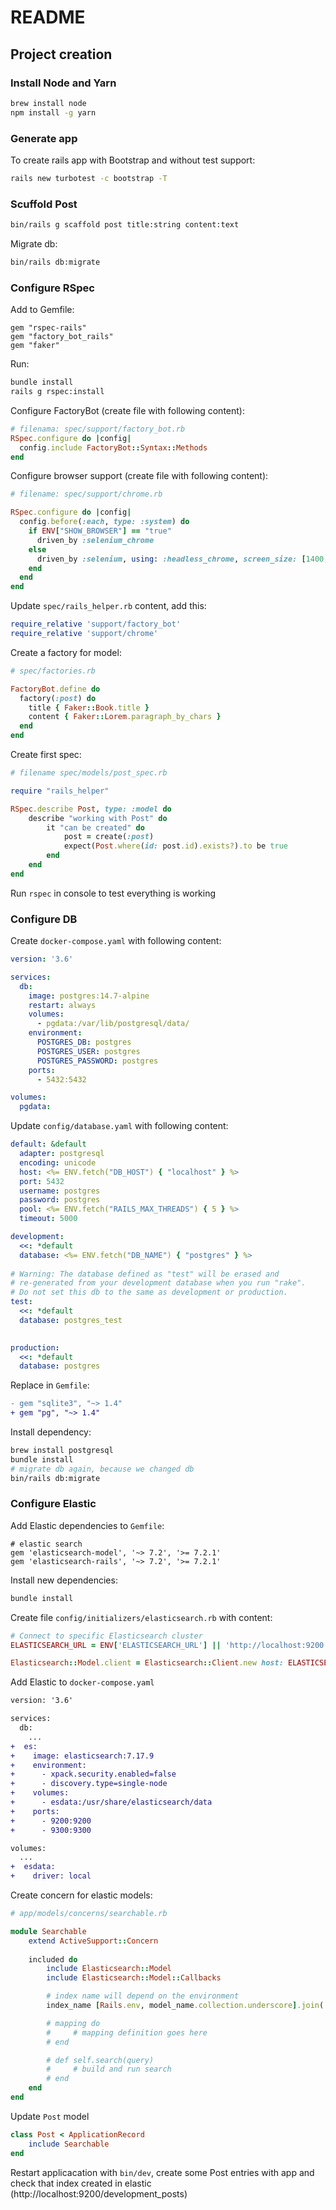 # README

## Project creation
### Install Node and Yarn
```bash
brew install node
npm install -g yarn
```

### Generate app 
To create rails app with Bootstrap and without test support: 
```bash
rails new turbotest -c bootstrap -T
```

### Scuffold Post
```bash
bin/rails g scaffold post title:string content:text
```
Migrate db: 
```bash
bin/rails db:migrate
```

### Configure RSpec
Add to Gemfile:
```gemfile
gem "rspec-rails"
gem "factory_bot_rails"
gem "faker"
```
Run:
```bash
bundle install
rails g rspec:install
```
Configure FactoryBot (create file with following content):
```ruby
# filenama: spec/support/factory_bot.rb
RSpec.configure do |config|
  config.include FactoryBot::Syntax::Methods
end
```
Configure browser support (create file with following content):
```ruby
# filename: spec/support/chrome.rb

RSpec.configure do |config|
  config.before(:each, type: :system) do
    if ENV["SHOW_BROWSER"] == "true"
      driven_by :selenium_chrome
    else
      driven_by :selenium, using: :headless_chrome, screen_size: [1400, 1400]
    end
  end
end
```
Update `spec/rails_helper.rb` content, add this:
```ruby
require_relative 'support/factory_bot'
require_relative 'support/chrome'
```
Create a factory for model:
```ruby
# spec/factories.rb

FactoryBot.define do
  factory(:post) do
    title { Faker::Book.title }
    content { Faker::Lorem.paragraph_by_chars }
  end
end
```
Create first spec:
```ruby
# filename spec/models/post_spec.rb

require "rails_helper"

RSpec.describe Post, type: :model do
    describe "working with Post" do
        it "can be created" do
            post = create(:post)
            expect(Post.where(id: post.id).exists?).to be true
        end
    end
end
```
Run `rspec` in console to test everything is working

### Configure DB
Create `docker-compose.yaml` with following content:
```yaml
version: '3.6'

services:
  db:
    image: postgres:14.7-alpine
    restart: always
    volumes:
      - pgdata:/var/lib/postgresql/data/
    environment:
      POSTGRES_DB: postgres
      POSTGRES_USER: postgres
      POSTGRES_PASSWORD: postgres
    ports:
      - 5432:5432

volumes:
  pgdata:
```
Update `config/database.yaml` with following content:
```yaml
default: &default
  adapter: postgresql
  encoding: unicode
  host: <%= ENV.fetch("DB_HOST") { "localhost" } %>
  port: 5432
  username: postgres
  password: postgres
  pool: <%= ENV.fetch("RAILS_MAX_THREADS") { 5 } %>
  timeout: 5000

development:
  <<: *default
  database: <%= ENV.fetch("DB_NAME") { "postgres" } %>
  
# Warning: The database defined as "test" will be erased and
# re-generated from your development database when you run "rake".
# Do not set this db to the same as development or production.
test:
  <<: *default
  database: postgres_test
  

production:
  <<: *default
  database: postgres
```
Replace in `Gemfile`:
```diff
- gem "sqlite3", "~> 1.4"
+ gem "pg", "~> 1.4"
```
Install dependency:
```bash
brew install postgresql
bundle install
# migrate db again, because we changed db
bin/rails db:migrate
```

### Configure Elastic
Add Elastic dependencies to `Gemfile`:
```gemfile
# elastic search
gem 'elasticsearch-model', '~> 7.2', '>= 7.2.1'
gem 'elasticsearch-rails', '~> 7.2', '>= 7.2.1'
```
Install new dependencies:
```bash
bundle install
```
Create file `config/initializers/elasticsearch.rb` with content:
```ruby
# Connect to specific Elasticsearch cluster
ELASTICSEARCH_URL = ENV['ELASTICSEARCH_URL'] || 'http://localhost:9200'

Elasticsearch::Model.client = Elasticsearch::Client.new host: ELASTICSEARCH_URL
```
Add Elastic to `docker-compose.yaml`
```diff
version: '3.6'

services:
  db:
    ...
+  es:
+    image: elasticsearch:7.17.9
+    environment:
+      - xpack.security.enabled=false
+      - discovery.type=single-node
+    volumes:
+      - esdata:/usr/share/elasticsearch/data
+    ports:
+      - 9200:9200
+      - 9300:9300

volumes:
  ...
+  esdata:
+    driver: local
```
Create concern for elastic models:
```ruby
# app/models/concerns/searchable.rb

module Searchable
    extend ActiveSupport::Concern
  
    included do
        include Elasticsearch::Model
        include Elasticsearch::Model::Callbacks

        # index name will depend on the environment
        index_name [Rails.env, model_name.collection.underscore].join('_')

        # mapping do
        #     # mapping definition goes here
        # end

        # def self.search(query)
        #     # build and run search
        # end
    end
end
```
Update `Post` model
```ruby
class Post < ApplicationRecord
    include Searchable
end
```
Restart applicacation with `bin/dev`, create some Post entries with app and check that index created in elastic (http://localhost:9200/development_posts)
